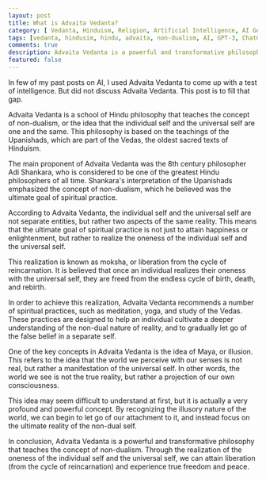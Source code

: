 ```yaml
---
layout: post
title: What is Advaita Vedanta?
category: [ Vedanta, Hinduism, Religion, Artificial Intelligence, AI Generated]
tags: [vedanta, hindusim, hindu, advaita, non-dualism, AI, GPT-3, ChatGPT]
comments: true
description: Advaita Vedanta is a powerful and transformative philosophy that teaches the concept of non-dualism. Through the realization of the oneness of the individual self and the universal self, we can attain liberation from the cycle of reincarnation and experience true freedom and peace. (Generated by [ChatGPT](https://chat.openai.com))
featured: false
---
```


In few of my past posts on AI, I used Advaita Vedanta to come up with a test of intelligence. But did not discuss Advaita Vedanta. This post is to fill that gap.  

Advaita Vedanta is a school of Hindu philosophy that teaches the concept of non-dualism, or the idea that the individual self and the universal self are one and the same. This philosophy is based on the teachings of the Upanishads, which are part of the Vedas, the oldest sacred texts of Hinduism.

The main proponent of Advaita Vedanta was the 8th century philosopher Adi Shankara, who is considered to be one of the greatest Hindu philosophers of all time. Shankara's interpretation of the Upanishads emphasized the concept of non-dualism, which he believed was the ultimate goal of spiritual practice.

According to Advaita Vedanta, the individual self and the universal self are not separate entities, but rather two aspects of the same reality. This means that the ultimate goal of spiritual practice is not just to attain happiness or enlightenment, but rather to realize the oneness of the individual self and the universal self.

This realization is known as moksha, or liberation from the cycle of reincarnation. It is believed that once an individual realizes their oneness with the universal self, they are freed from the endless cycle of birth, death, and rebirth.

In order to achieve this realization, Advaita Vedanta recommends a number of spiritual practices, such as meditation, yoga, and study of the Vedas. These practices are designed to help an individual cultivate a deeper understanding of the non-dual nature of reality, and to gradually let go of the false belief in a separate self.

One of the key concepts in Advaita Vedanta is the idea of Maya, or illusion. This refers to the idea that the world we perceive with our senses is not real, but rather a manifestation of the universal self. In other words, the world we see is not the true reality, but rather a projection of our own consciousness.

This idea may seem difficult to understand at first, but it is actually a very profound and powerful concept. By recognizing the illusory nature of the world, we can begin to let go of our attachment to it, and instead focus on the ultimate reality of the non-dual self.


In conclusion, Advaita Vedanta is a powerful and transformative philosophy that teaches the concept of non-dualism. Through the realization of the oneness of the individual self and the universal self, we can attain liberation (from the cycle of reincarnation) and experience true freedom and peace.


